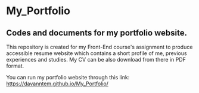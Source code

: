 # My_Portfolio

## Codes and documents for my portfolio website.

This repository is created for my Front-End course's assignment to produce accessible resume website which contains a short profile of me, previous experiences and studies. My CV can be also download from there in PDF format.

You can run my portfolio website through this link: https://davanntem.github.io/My_Portfolio/ 
